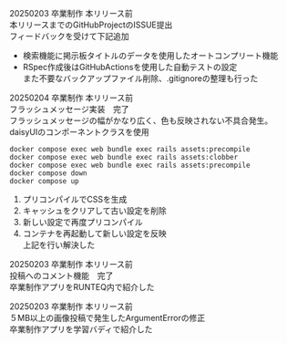 20250203 卒業制作 本リリース前<br>
本リリースまでのGitHubProjectのISSUE提出<br>
フィードバックを受けて下記追加
- 検索機能に掲示板タイトルのデータを使用したオートコンプリート機能
- RSpec作成後はGitHubActionsを使用した自動テストの設定<br>
また不要なバックアップファイル削除、.gitignoreの整理も行った<br>

20250204 卒業制作 本リリース前<br>
フラッシュメッセージ実装　完了<br>
フラッシュメッセージの幅がかなり広く、色も反映されない不具合発生。<br>
daisyUIのコンポーネントクラスを使用<br>
```
docker compose exec web bundle exec rails assets:precompile
docker compose exec web bundle exec rails assets:clobber
docker compose exec web bundle exec rails assets:precompile
docker compose down
docker compose up
```
1. プリコンパイルでCSSを生成<br>
2. キャッシュをクリアして古い設定を削除<br>
3. 新しい設定で再度プリコンパイル<br>
4. コンテナを再起動して新しい設定を反映<br>
上記を行い解決した<br>

20250203 卒業制作 本リリース前<br>
投稿へのコメント機能　完了<br>
卒業制作アプリをRUNTEQ内で紹介した<br>

20250203 卒業制作 本リリース前<br>
５MB以上の画像投稿で発生したArgumentErrorの修正<br>
卒業制作アプリを学習バディで紹介した<br>